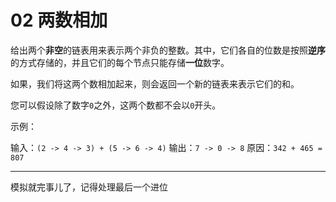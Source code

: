 # 02 两数相加

给出两个**非空**的链表用来表示两个非负的整数。其中，它们各自的位数是按照**逆序**的方式存储的，并且它们的每个节点只能存储**一位**数字。

如果，我们将这两个数相加起来，则会返回一个新的链表来表示它们的和。

您可以假设除了数字`0`之外，这两个数都不会以`0`开头。

示例：

输入：`(2 -> 4 -> 3) + (5 -> 6 -> 4)`
输出：`7 -> 0 -> 8`
原因：`342 + 465 = 807`

---

模拟就完事儿了，记得处理最后一个进位
